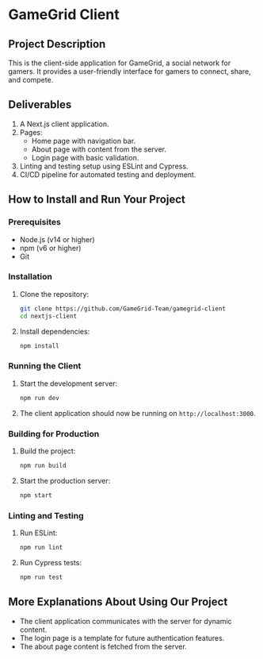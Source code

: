 # GameGrid Client

## Project Description
This is the client-side application for GameGrid, a social network for gamers. It provides a user-friendly interface for gamers to connect, share, and compete.

## Deliverables
1. A Next.js client application.
2. Pages:
    - Home page with navigation bar.
    - About page with content from the server.
    - Login page with basic validation.
3. Linting and testing setup using ESLint and Cypress.
4. CI/CD pipeline for automated testing and deployment.

## How to Install and Run Your Project

### Prerequisites
- Node.js (v14 or higher)
- npm (v6 or higher)
- Git

### Installation
1. Clone the repository:
    ```sh
    git clone https://github.com/GameGrid-Team/gamegrid-client
    cd nextjs-client
    ```

2. Install dependencies:
    ```sh
    npm install
    ```

### Running the Client
1. Start the development server:
    ```sh
    npm run dev
    ```

2. The client application should now be running on `http://localhost:3000`.

### Building for Production
1. Build the project:
    ```sh
    npm run build
    ```

2. Start the production server:
    ```sh
    npm start
    ```

### Linting and Testing
1. Run ESLint:
    ```sh
    npm run lint
    ```

2. Run Cypress tests:
    ```sh
    npm run test
    ```

## More Explanations About Using Our Project
- The client application communicates with the server for dynamic content.
- The login page is a template for future authentication features.
- The about page content is fetched from the server.

